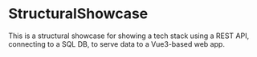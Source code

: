 # StructuralShowcase
This is a structural showcase for showing a tech stack using a REST API, connecting to a SQL DB, to serve data to a Vue3-based web app. 
